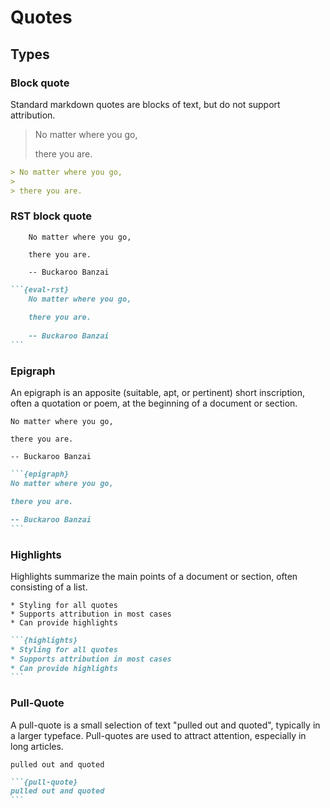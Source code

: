# Quotes

## Types

### Block quote

Standard markdown quotes are blocks of text, but do not support attribution.

> No matter where you go,
> 
> there you are.

```md
> No matter where you go,
> 
> there you are.
```

### RST block quote

```{eval-rst}
    No matter where you go, 
    
    there you are.
    
    -- Buckaroo Banzai
```

~~~md
```{eval-rst}
    No matter where you go, 
    
    there you are.
    
    -- Buckaroo Banzai
```
~~~

### Epigraph

An epigraph is an apposite (suitable, apt, or pertinent) short inscription, often a quotation or poem, at the beginning of a document or section.

```{epigraph}
No matter where you go, 

there you are.

-- Buckaroo Banzai
```

~~~md
```{epigraph}
No matter where you go, 

there you are.

-- Buckaroo Banzai
```
~~~

### Highlights

Highlights summarize the main points of a document or section, often consisting of a list.

```{highlights}
* Styling for all quotes
* Supports attribution in most cases
* Can provide highlights
```

~~~md
```{highlights}
* Styling for all quotes
* Supports attribution in most cases
* Can provide highlights
```
~~~

### Pull-Quote

A pull-quote is a small selection of text "pulled out and quoted", typically in a larger typeface. Pull-quotes are used to attract attention, especially in long articles.

```{pull-quote}
pulled out and quoted
```

~~~md
```{pull-quote}
pulled out and quoted
```
~~~
